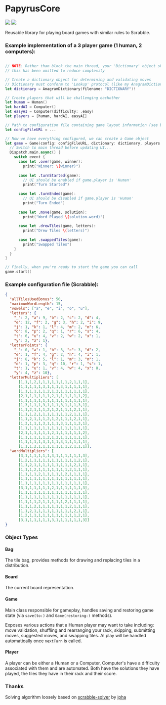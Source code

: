 # PapyrusCore

![](https://reposs.herokuapp.com/?path=ChrisAU/PapyrusCore&style=flat)
![](https://travis-ci.org/ChrisAU/PapyrusCore.svg)

Reusable library for playing board games with similar rules to Scrabble.

### Example implementation of a 3 player game (1 human, 2 computers):

```swift

// NOTE: Rather than block the main thread, your 'Dictionary' object should be created on a background thread
// this has been omitted to reduce complexity

// Create a dictionary object for determining and validating moves
// Dictionary must conform to 'Lookup' protocol (like my AnagramDictionary)
let dictionary = AnagramDictionary(filename: "DICTIONARY")!

// Create players that will be challenging eachother
let human = Human()
let hardAI = Computer()
let easyAI = Computer(difficulty: .easy)
let players = [human, hardAI, easyAI]

// Path to configuration file containing game layout information (see below)
let configFileURL = ...

// Now we have everything configured, we can create a Game object
let game = Game(config: configFileURL, dictionary: dictionary, players: players) { event in 
  // Switch to main thread before updating UI...
  Dispatch.main.async() {
    switch event {
      case let .over(game, winner):
        print("Winner: \(winner)")
      
      case let .turnStarted(game):
        // UI should be enabled if game.player is 'Human'
        print("Turn Started")
      
      case let .turnEnded(game):
        // UI should be disabled if game.player is 'Human'
        print("Turn Ended")
    
      case let .move(game, solution):
        print("Word Played \(solution.word)")
      
      case let .drewTiles(game, letters):
        print("Drew Tiles \(letters)")
      
      case let .swappedTiles(game):
        print("Swapped Tiles")
    }
  }
}

// Finally, when you're ready to start the game you can call
game.start()
```

### Example configuration file (Scrabble):

```json
{
  "allTilesUsedBonus": 50,
  "maximumWordLength": 15,
  "vowels": ["a", "e", "i", "o", "u"],
  "letters": {
    "_": 2, "a": 9, "b": 2, "c": 2, "d": 4,
    "e": 12, "f": 2, "g": 3, "h": 2, "i": 9,
    "j": 1, "k": 1, "l": 4, "m": 2, "n": 6,
    "o": 8, "p": 2, "q": 1, "r": 6, "s": 4,
    "t": 6, "u": 4, "v": 2, "w": 2, "x": 1,
    "y": 2, "z": 1},
  "letterPoints": {
    "_": 0, "a": 1, "b": 3, "c": 3, "d": 2,
    "e": 1, "f": 4, "g": 2, "h": 4, "i": 1,
    "j": 8, "k": 5, "l": 1, "m": 3, "n": 1,
    "o": 1, "p": 3, "q": 10, "r": 1, "s": 1,
    "t": 1, "u": 1, "v": 4, "w": 4, "x": 8,
    "y": 4, "z": 10},
  "letterMultipliers": [
      [1,1,1,2,1,1,1,1,1,1,1,2,1,1,1],
      [1,1,1,1,1,3,1,1,1,3,1,1,1,1,1],
      [1,1,1,1,1,1,2,1,2,1,1,1,1,1,1],
      [2,1,1,1,1,1,1,2,1,1,1,1,1,1,2],
      [1,1,1,1,1,1,1,1,1,1,1,1,1,1,1],
      [1,3,1,1,1,3,1,1,1,3,1,1,1,3,1],
      [1,1,2,1,1,1,2,1,2,1,1,1,2,1,1],
      [1,1,1,2,1,1,1,1,1,1,1,2,1,1,1],
      [1,1,2,1,1,1,2,1,2,1,1,1,2,1,1],
      [1,3,1,1,1,3,1,1,1,3,1,1,1,3,1],
      [1,1,1,1,1,1,1,1,1,1,1,1,1,1,1],
      [2,1,1,1,1,1,1,2,1,1,1,1,1,1,2],
      [1,1,1,1,1,1,2,1,2,1,1,1,1,1,1],
      [1,1,1,1,1,3,1,1,1,3,1,1,1,1,1],
      [1,1,1,2,1,1,1,1,1,1,1,2,1,1,1]],
  "wordMultipliers": [
      [3,1,1,1,1,1,1,3,1,1,1,1,1,1,3],
      [1,2,1,1,1,1,1,1,1,1,1,1,1,2,1],
      [1,1,2,1,1,1,1,1,1,1,1,1,2,1,1],
      [1,1,1,2,1,1,1,1,1,1,1,2,1,1,1],
      [1,1,1,1,2,1,1,1,1,1,2,1,1,1,1],
      [1,1,1,1,1,1,1,1,1,1,1,1,1,1,1],
      [1,1,1,1,1,1,1,1,1,1,1,1,1,1,1],
      [3,1,1,1,1,1,1,2,1,1,1,1,1,1,3],
      [1,1,1,1,1,1,1,1,1,1,1,1,1,1,1],
      [1,1,1,1,1,1,1,1,1,1,1,1,1,1,1],
      [1,1,1,1,2,1,1,1,1,1,2,1,1,1,1],
      [1,1,1,2,1,1,1,1,1,1,1,2,1,1,1],
      [1,1,2,1,1,1,1,1,1,1,1,1,2,1,1],
      [1,2,1,1,1,1,1,1,1,1,1,1,1,2,1],
      [3,1,1,1,1,1,1,3,1,1,1,1,1,1,3]]
}
```

### Object Types

#### Bag
The tile bag, provides methods for drawing and replacing tiles in a distribution.

#### Board
The current board representation.

#### Game
Main class responsible for gameplay, handles saving and restoring game state (via `save(to:)` and `Game(restoring:)` methods).

Exposes various actions that a Human player may want to take including: move validation, shuffling and rearranging your rack, skipping, submitting moves, suggested moves, and swapping tiles. AI play will be handled automatically once `nextTurn` is called.

#### Player
A player can be either a Human or a Computer, Computer's have a difficulty associated with them and are automated. Both have the solutions they have played, the tiles they have in their rack and their score.

### Thanks

Solving algorithm loosely based on [scrabble-solver](https://github.com/ipha/scrabble-solver) by [ipha](https://github.com/ipha)
